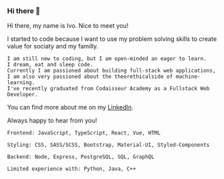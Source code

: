 ### Hi there 👋

Hi there, my name is Ivo. Nice to meet you! 

I started to code because I want to use my problem solving skills to 
create value for sociaty and my familly.

    I am still new to coding, but I am open-minded an eager to learn. 
    I dream, eat and sleep code. 
    Currently I am passioned about building full-stack web applications, 
    I am also very passioned about the theorethicalside of machine-learning. 
    I've recently graduated from Codaisseur Academy as a Fullstack Web Developer. 
You can find more about me on my [LinkedIn](https://www.linkedin.com/in/ivaylo-ivo-yankov/).

Always happy to hear from you! 

  
    Frontend: JavaScript, TypeScript, React, Vue, HTML
    
    Styling: CSS, SASS/SCSS, Bootstrap, Material-UI, Styled-Components
    
    Backend: Node, Express, PostgreSQL, SQL, GraphQL

    Limited experience with: Python, Java, C++

<!--
**mayallzObject/mayallzObject** is a ✨ _special_ ✨ repository because its `README.md` (this file) appears on your GitHub profile.


point_left Always happy to hear from you via email as well!

Here are some ideas to get you started:

- 🔭 I’m currently working on ...
- 🌱 I’m currently learning ...
- 👯 I’m looking to collaborate on ...
- 🤔 I’m looking for help with ...
- 💬 Ask me about ...
- 📫 How to reach me: ...
- 😄 Pronouns: ...
- ⚡ Fun fact: ...
-->
